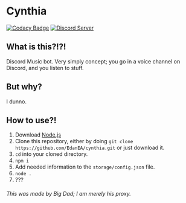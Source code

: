 # Cynthia
[![Codacy Badge](https://api.codacy.com/project/badge/Grade/0be6c458886648ec8c321355eaf418a5)](https://www.codacy.com/manual/EdanEA/cynthia?utm_source=github.com&amp;utm_medium=referral&amp;utm_content=EdanEA/cynthia&amp;utm_campaign=Badge_Grade)
[![Discord Server](http://img.shields.io/discord/380310916341956610?logo=discord)](https://discord.gg/WEpCRUV)

## What is this?!?!
Discord Music bot. Very simply concept; you go in a voice channel on Discord, and you listen to stuff.

## But why?
I dunno.

## How to use?!
  1. Download [Node.js](https://nodejs.org/en/)
  2. Clone this repository, either by doing `git clone https://github.com/EdanEA/cynthia.git` or just download it.
  3. `cd` into your cloned directory.
  4. `npm i`
  5. Add needed information to the `storage/config.json` file.
  6. `node .`
  7. ???


###### This was made by Big Dad; I am merely his proxy.
